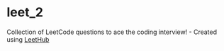 # leet_2
Collection of LeetCode questions to ace the coding interview! - Created using [LeetHub](https://github.com/QasimWani/LeetHub)
